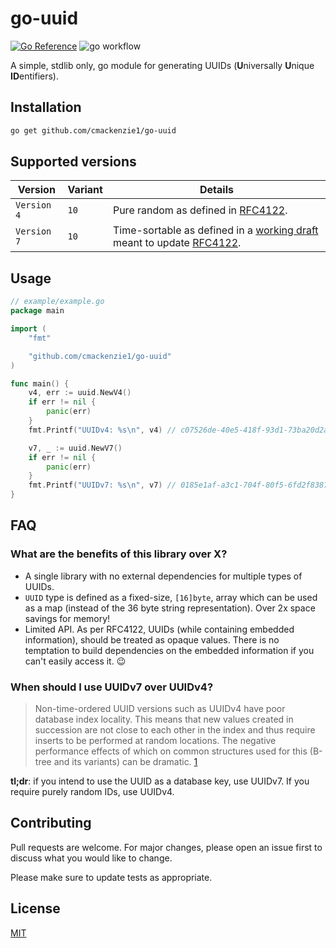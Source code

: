 # go-uuid

[![Go Reference](https://pkg.go.dev/badge/github.com/cmackenzie1/go-uuid.svg)](https://pkg.go.dev/github.com/cmackenzie1/go-uuid)
![go workflow](https://github.com/cmackenzie1/go-uuid/actions/workflows/go.yml/badge.svg)

A simple, stdlib only, go module for generating UUIDs (**U**niversally **U**nique **ID**entifiers).

## Installation

```bash
go get github.com/cmackenzie1/go-uuid
```

## Supported versions

| Version     | Variant | Details                                                                                                                                                                                                      |
|-------------|---------|--------------------------------------------------------------------------------------------------------------------------------------------------------------------------------------------------------------|
| `Version 4` | `10`    | Pure random as defined in [RFC4122](https://www.rfc-editor.org/rfc/rfc4122).                                                                                                                                 |
| `Version 7` | `10`    | Time-sortable as defined in a [working draft]( https://www.ietf.org/archive/id/draft-ietf-uuidrev-rfc4122bis-01.html#name-uuid-version-7) meant to update [RFC4122](https://www.rfc-editor.org/rfc/rfc4122). |

## Usage

```go
// example/example.go
package main

import (
	"fmt"

	"github.com/cmackenzie1/go-uuid"
)

func main() {
	v4, err := uuid.NewV4()
	if err != nil {
		panic(err)
	}
	fmt.Printf("UUIDv4: %s\n", v4) // c07526de-40e5-418f-93d1-73ba20d2ac2c

	v7, _ := uuid.NewV7()
	if err != nil {
		panic(err)
	}
	fmt.Printf("UUIDv7: %s\n", v7) // 0185e1af-a3c1-704f-80f5-6fd2f8387f09
}

```

## FAQ

### What are the benefits of this library over X?

- A single library with no external dependencies for multiple types of UUIDs.
- `UUID` type is defined as a fixed-size, `[16]byte`, array which can be used as a map (instead of the 36 byte
  string representation). Over 2x space savings for memory!
- Limited API. As per RFC4122, UUIDs (while containing embedded information), should be treated as opaque
  values. There is no temptation to build dependencies on the embedded information if you can't easily access it. 😉

### When should I use UUIDv7 over UUIDv4?

> Non-time-ordered UUID versions such as UUIDv4 have poor database index locality. This means that new
> values created in succession are not close to each other in the index and thus require inserts to be performed at
> random locations. The negative performance effects of which on common structures used for this (B-tree and its
> variants) can be dramatic. [1]

**tl;dr**: if you intend to use the UUID as a database key, use UUIDv7. If you require
purely random IDs, use UUIDv4.

## Contributing

Pull requests are welcome. For major changes, please open an issue first
to discuss what you would like to change.

Please make sure to update tests as appropriate.

## License

[MIT](./LICENSE.md)

[1]: https://www.ietf.org/archive/id/draft-ietf-uuidrev-rfc4122bis-01.html#section-2.1